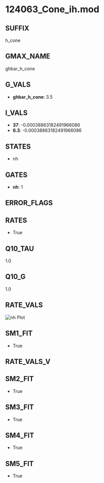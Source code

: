 # 124063_Cone_ih.mod

## SUFFIX

h_cone

## GMAX_NAME

ghbar_h_cone

## G_VALS

- **ghbar_h_cone**: 3.5

## I_VALS

- **37**: -0.00038863182491966086
- **6.3**: -0.00038863182491966086

## STATES

- nh

## GATES

- **nh**: 1

## ERROR_FLAGS


## RATES

- True

## Q10_TAU

1.0

## Q10_G

1.0

## RATE_VALS

![nh Plot](/Users/pbozelos/Dropbox/icg-Chai-Panos/supermodels/output_markdown_files/IH/124063_Cone_ih.mod/images/nh.png)

## SM1_FIT

- True

## RATE_VALS_V

## SM2_FIT

- True

## SM3_FIT

- True

## SM4_FIT

- True

## SM5_FIT

- True

